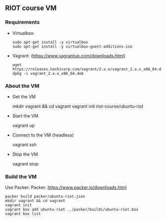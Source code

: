 ## RIOT course VM

### Requirements

* Virtualbox:

      sudo apt-get install -y virtualbox
      sudo apt-get install -y virtualbox-guest-additions-iso

* Vagrant: (https://www.vagrantup.com/downloads.html)

      wget https://releases.hashicorp.com/vagrant/2.x.x/vagrant_2.x.x_x86_64.deb
      dpkg -i vagrant_2.x.x_x86_64.deb

### About the VM

- Get the VM

    mkdir vagrant && cd vagrant
    vagrant init riot-course/ubuntu-riot

- Start the VM

    vagrant up

- Connect to the VM (headless)

    vagrant ssh

- Stop the VM

    vagrant stop

### Build the VM

Use Packer:  Packer: https://www.packer.io/downloads.html

    packer build packer/ubuntu-riot.json
    mkdir vagrant && cd vagrant
    vagrant init
    vagrant box add ubuntu-riot ../packer/builds/ubuntu-riot.box
    vagrant box list
